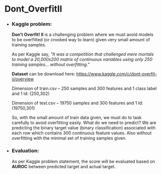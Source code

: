 # Dont_OverfitII
<ul>
  <li>
    <h3>Kaggle problem:</h3> 
    <strong>Don’t Overfit! II</strong> is a challenging problem where we must avoid models to be overfitted (or crooked way to learn) given very small amount of training samples. 
    
   As per Kaggle say,
    <i>"It was a competition that challenged mere mortals to model a 20,000x200 matrix of continuous variables using only 250 training samples… without overfitting."</i>
    
<strong>Dataset</strong> can be download here: https://www.kaggle.com/c/dont-overfit-ii/overview 

Dimension of train.csv – 250 samples and 300 features and 1 class label and 1 Id: (250,302)

Dimension of test.csv – 19750 samples and 300 features and 1 Id: (19750,301)

So, with the small amount of train data given, we must do to task carefully to avoid overfitting easily.
What do we need to predict? We are predicting the binary target value (binary classification) associated with each row which contains 300 continuous feature values. Also without overfitting with the minimal set of training samples given.</li>
<li><h3>Evaluation:</h3>
  As per Kaggle problem statement, the score will be evaluated based on <strong>AUROC</strong> between predicted target and actual target.
  </li>
  </ul>
